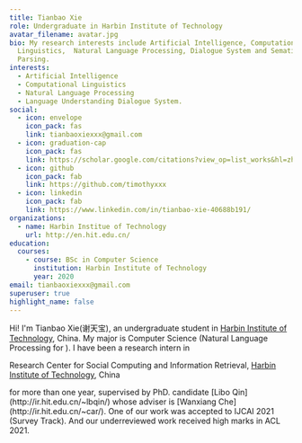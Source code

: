 ```yaml
---
title: Tianbao Xie
role: Undergraduate in Harbin Institute of Technology
avatar_filename: avatar.jpg
bio: My research interests include Artificial Intelligence, Computational
  Linguistics,  Natural Language Processing, Dialogue System and Sematic
  Parsing.
interests:
  - Artificial Intelligence
  - Computational Linguistics
  - Natural Language Processing
  - Language Understanding Dialogue System.
social:
  - icon: envelope
    icon_pack: fas
    link: tianbaoxiexxx@gmail.com
  - icon: graduation-cap
    icon_pack: fas
    link: https://scholar.google.com/citations?view_op=list_works&hl=zh-CN&user=8sdGK_0AAAAJ
  - icon: github
    icon_pack: fab
    link: https://github.com/timothyxxx
  - icon: linkedin
    icon_pack: fab
    link: https://www.linkedin.com/in/tianbao-xie-40688b191/
organizations:
  - name: Harbin Institue of Technology
    url: http://en.hit.edu.cn/
education:
  courses:
    - course: BSc in Computer Science
      institution: Harbin Institute of Technology
      year: 2020
email: tianbaoxiexxx@gmail.com
superuser: true
highlight_name: false
---
```

Hi! I'm Tianbao Xie(谢天宝), an undergraduate student in [Harbin Institute of Technology](https://scholar.google.com.hk/citations?view_op=view_org&hl=zh-CN&org=4726995703083099959), China. My major is Computer Science (Natural Language Processing for ). I have been a research intern in <!--StartFragment-->

Research Center for Social Computing and Information Retrieval, [Harbin Institute of Technology](https://scholar.google.com.hk/citations?view_op=view_org&hl=zh-CN&org=4726995703083099959), China

<!--EndFragment--> for more than one year, supervised by PhD. candidate [Libo Qin](http://ir.hit.edu.cn/~lbqin/) whose adviser is [Wanxiang Che](http://ir.hit.edu.cn/~car/). One of our work was accepted to IJCAI 2021 (Survey Track). And our underreviewed work received high marks in ACL 2021.